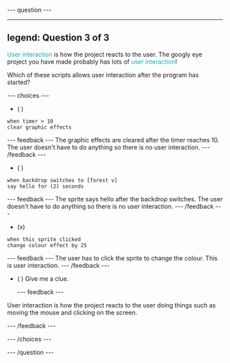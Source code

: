 --- question ---

---
legend: Question 3 of 3
---

<span style="color: #0faeb0">User interaction</span> is how the project reacts to the user. The googly eye project you have made probably has lots of <span style="color: #0faeb0">user interaction</span>!

Which of these scripts allows user interaction after the program has started? 

--- choices ---

- ( ) 
```blocks3
when timer > 10
clear graphic effects
```

  --- feedback ---
The graphic effects are cleared after the timer reaches 10. The user doesn't have to do anything so there is no user interaction.
  --- /feedback ---
- ( ) 
```blocks3
when backdrop switches to [forest v]
say hello for (2) seconds
```

  --- feedback ---
The sprite says hello after the backdrop switches. The user doesn't have to do anything so there is no user interaction.
  --- /feedback ---
- (x) 
```blocks3
when this sprite clicked
change colour effect by 25
```

  --- feedback ---
The user has to click the sprite to change the colour. This is user interaction.
  --- /feedback ---
 
 

- ( ) Give me a clue.

  --- feedback ---

 User interaction is how the project reacts to the user doing things such as moving the mouse and clicking on the screen.

  --- /feedback ---
  
--- /choices ---

--- /question ---

